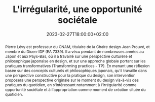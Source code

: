 ---
slug: irregularite_une_opportunite_societale
title: "L'irrégularité, une opportunité sociétale"
layout: single
publitype: presentation
subsection: lecture
tags: ['ESADSE', 'irregularity', 'society', 'appropriation']
institution:
    logo: cnam
    name: "Conservatoire national des Arts et Métiers"
    web: "https://www.cnam.fr/"
    colo: "#c1002a"
collaboration:
    partner1:
        logo: esadse
        name: "École Supérieure d'Art et Design de Saint-Étienne"
        web: "https://www.citedudesign.com/"
        heig: 2
    partner2:
        logo: cnam
        name: "Conservatoire national des Arts et Métiers"
        web: "https://www.cnam.fr/"
        heig: 1
date: 2023-02-27T18:00:00+02:00
reference: "Lévy, P. (2011). L'irrégularité, une opportunité sociétale, presented at l'École Supérieure d'Art et Design de Saint-Étienne, Saint-Étienne, France. February 27th, 2023."
abstract: "Pierre Lévy est professeur du CNAM, titulaire de la Chaire design Jean Prouvé, et membre du Dicen-IDF (EA 7339). Il a vécu pendant de nombreuses années au Japon et aux Pays-Bas, où il a travaillé sur une perspective culturelle et philosophique japonaise en design, et sur une approche globale portant sur les pratiques transformatives (Transforming practices - TP). En menant une réflexion basée sur des concepts culturels et philosophiques japonais, qu'il travaille dans une perspective constructive pour la pratique du design, son intervention proposera une perspective originale sur le moment du design vis-à-vis des pratiques du quotidien, en s'intéressant notamment à l'irrégularité comme opportunité sociétale et à l'appropriation comme moment de création située du quotidien."
frontphoto: "https://live.staticflickr.com/7655/16830915951_b7955829a2.jpg"
---
